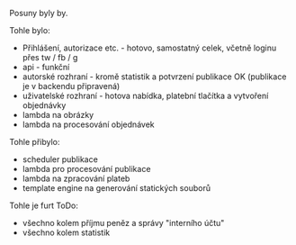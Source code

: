 Posuny byly by.

Tohle bylo:

- Přihlášení, autorizace etc. - hotovo, samostatný celek, včetně loginu přes tw / fb / g
- api - funkční
- autorské rozhraní - kromě statistik a potvrzení publikace OK (publikace je v backendu připravená)
- uživatelské rozhraní - hotova nabídka, platební tlačítka a vytvoření objednávky
- lambda na obrázky
- lambda na procesování objednávek

Tohle přibylo: 

- scheduler publikace
- lambda pro procesování publikace
- lambda na zpracování plateb
- template engine na generování statických souborů

Tohle je furt ToDo:

- všechno kolem příjmu peněz a správy "interního účtu"
- všechno kolem statistik
